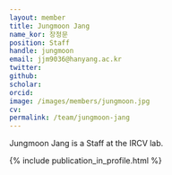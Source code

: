 ```yaml
---
layout: member
title: Jungmoon Jang
name_kor: 장정문
position: Staff
handle: jungmoon
email: jjm9036@hanyang.ac.kr
twitter: 
github: 
scholar: 
orcid: 
image: /images/members/jungmoon.jpg
cv: 
permalink: /team/jungmoon-jang
---
```


Jungmoon Jang is a Staff at the IRCV lab.


<!-- #### Education

<ul class="chronological">
  <li><span>2019. 3. – 2025. 2.</span> Ph.D. in Automotive Engineering, Hanyang University</li>
  <li><span>2011. 3. – 2019. 2.</span> B.S. in Mechanical Engineering, Hanyang University</li>
  
</ul> -->

{% include publication_in_profile.html %}
